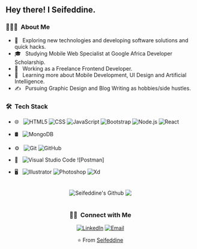 <h2> Hey there! I Seifeddine.</h2>

<h3> 👨🏻‍💻 &nbsp;About Me </h3>

- 🤔 &nbsp; Exploring new technologies and developing software solutions and quick hacks.
- 🎓 &nbsp; Studying Mobile Web Specialist at Google Africa Developer Scholarship.
- 💼 &nbsp; Working as a Freelance Frontend Developer.
- 🌱 &nbsp; Learning more about Mobile Development, UI Design and Artificial Intelligence.
- ✍️ &nbsp; Pursuing Graphic Design and Blog Writing as hobbies/side hustles.

<h3> 🛠 &nbsp;Tech Stack</h3>

- 🌐 &nbsp;
  ![HTML5](https://img.shields.io/badge/-HTML5-333333?style=flat&logo=HTML5)
  ![CSS](https://img.shields.io/badge/-CSS-333333?style=flat&logo=CSS3&logoColor=1572B6)
  ![JavaScript](https://img.shields.io/badge/-JavaScript-333333?style=flat&logo=javascript)
  ![Bootstrap](https://img.shields.io/badge/-Bootstrap-333333?style=flat&logo=bootstrap&logoColor=563D7C)
  ![Node.js](https://img.shields.io/badge/-Node.js-333333?style=flat&logo=node.js)
  ![React](https://img.shields.io/badge/-React-333333?style=flat&logo=react)
- 🛢 &nbsp;
  ![MongoDB](https://img.shields.io/badge/-MongoDB-333333?style=flat&logo=mongodb)
- ⚙️ &nbsp;
  ![Git](https://img.shields.io/badge/-Git-333333?style=flat&logo=git)
  ![GitHub](https://img.shields.io/badge/-GitHub-333333?style=flat&logo=github)
- 🔧 &nbsp;
  ![Visual Studio Code](https://img.shields.io/badge/-Visual%20Studio%20Code-333333?style=flat&logo=visual-studio-code&logoColor=007ACC)
  ![Postman]
  
- 🖥 &nbsp;
  ![Illustrator](https://img.shields.io/badge/-Illustrator-333333?style=flat&logo=adobe-illustrator)
  ![Photoshop](https://img.shields.io/badge/-Photoshop-333333?style=flat&logo=adobe-photoshop)
  ![Xd](https://img.shields.io/badge/-InDesign-333333?style=flat&logo=adobe-xd)

<br/>

<div align="center">

<img align="center" src="https://github-readme-stats.vercel.app/api?username=seifediine&include_all_commits=true&count_private=true&show_icons=true&line_height=20&title_color=7A7ADB&icon_color=2234AE&text_color=D3D3D3&bg_color=0,000000,130F40" alt="Seifeddine's Github">
  <img align="center" src="https://github-readme-stats.vercel.app/api/top-langs/?username=Seifeddine&theme=buefy&layout=compact" />
<div/>

<br/>

<h3> 🤝🏻 &nbsp;Connect with Me </h3>

<p align="center">
<a href="https://www.linkedin.com/in/seifediine/"><img alt="LinkedIn" src="https://img.shields.io/badge/LinkedIn-seifediine-blue?style=flat-square&logo=linkedin"></a>
<a href="mailto:seifeddine.elkorichi@gmail.com"><img alt="Email" src="https://img.shields.io/badge/Email-seifeddine.elkorichi@gmail.com-blue?style=flat-square&logo=gmail"></a>
</p>

⭐️ From [Seifeddine](https://github.com/seifediine)
